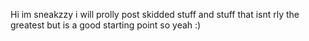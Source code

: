 Hi im sneakzzy i will prolly post skidded stuff and stuff that isnt rly the greatest but is a good starting point so yeah :)
